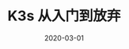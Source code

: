 ---
title: K3s 从入门到放弃
date: 2020-03-01
updated:
slug: 
categories: 
tag:
copyright: true
comment: true
---